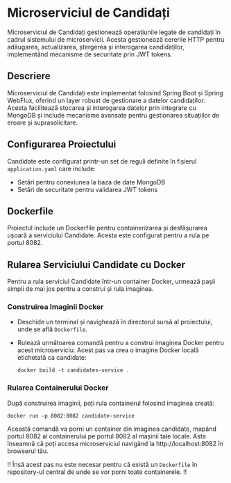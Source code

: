 # Microserviciul de Candidați

Microserviciul de Candidați gestionează operațiunile legate de candidați în cadrul sistemului de microservicii. Acesta gestionează cererile HTTP pentru adăugarea, actualizarea, ștergerea și interogarea candidaților, implementând mecanisme de securitate prin JWT tokens.

## Descriere
Microserviciul de Candidați este implementat folosind Spring Boot și Spring WebFlux, oferind un layer robust de gestionare a datelor candidaților. Acesta facilitează stocarea și interogarea datelor prin integrare cu MongoDB și include mecanisme avansate pentru gestionarea situațiilor de eroare și suprasolicitare.

## Configurarea Proiectului

Candidate este configurat printr-un set de reguli definite în fișierul `application.yaml` care include:
  - Setări pentru conexiunea la baza de date MongoDB
  - Setări de securitate pentru validarea JWT tokens

## Dockerfile

Proiectul include un Dockerfile pentru containerizarea și desfășurarea ușoară a serviciului Candidate. Acesta este configurat pentru a rula pe portul 8082.

## Rularea Serviciului Candidate cu Docker

Pentru a rula serviciul Candidate într-un container Docker, urmează pașii simpli de mai jos pentru a construi și rula imaginea.

### Construirea Imaginii Docker

  - Deschide un terminal și navighează în directorul sursă al proiectului, unde se află `Dockerfile`.
  - Rulează următoarea comandă pentru a construi imaginea Docker pentru acest microserviciu. Acest pas va crea o imagine Docker locală etichetată ca candidate:

    `docker build -t candidates-service .`

### Rularea Containerului Docker

După construirea imaginii, poți rula containerul folosind imaginea creată:

`docker run -p 8082:8082 candidate-service`

Această comandă va porni un container din imaginea candidate, mapând portul 8082 al containerului pe portul 8082 al mașinii tale locale. Asta înseamnă că poți accesa microserviciul navigând la http://localhost:8082 în browserul tău.

:bangbang: Însă acest pas nu este necesar pentru că există un `Dockerfile` în repository-ul central de unde se vor porni toate containerele. :bangbang:
